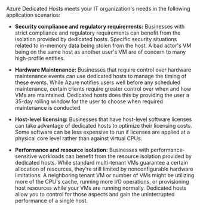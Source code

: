 Azure Dedicated Hosts meets your IT organization's needs in the following application scenarios:

- **Security compliance and regulatory requirements:** Businesses with strict compliance and regulatory requirements can benefit from the isolation provided by dedicated hosts. Specific security situations related to in-memory data being stolen from the host. A bad actor's VM being on the same host as another user's VM are of concern to many high-profile entities.

- **Hardware Maintenance:** Businesses that require control over hardware maintenance events can use dedicated hosts to manage the timing of these events. While Azure notifies users well before any scheduled maintenance, certain clients require greater control over when and how VMs are maintained. Dedicated hosts does this by providing the user a 35-day rolling window for the user to choose when required maintenance is conducted.

- **Host-level licensing:** Businesses that have host-level software licenses can take advantage of dedicated hosts to optimize their licensing costs. Some software can be less expensive to run if licenses are applied at a physical core level rather than against virtual CPUs.

- **Performance and resource isolation:** Businesses with performance-sensitive workloads can benefit from the resource isolation provided by dedicated hosts. While standard multi-tenant VMs guarantee a certain allocation of resources, they're still limited by nonconfigurable hardware limitations. A neighboring tenant VM or number of VMs might be utilizing more of the CPU's cache, running more I/O operations, or provisioning host resources while your VMs are running normally. Dedicated hosts allow you to control for those aspects and gain the uninterrupted performance of a single host.
